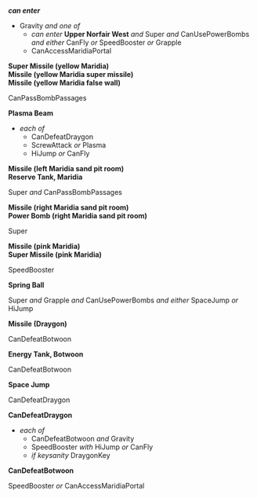 ﻿***can enter***

- Gravity *and one of*
  - *can enter* **Upper Norfair West** *and* Super *and* CanUsePowerBombs *and either* CanFly *or* SpeedBooster *or* Grapple
  - CanAccessMaridiaPortal

**Super Missile (yellow Maridia)**  
**Missile (yellow Maridia super missile)**  
**Missile (yellow Maridia false wall)**

CanPassBombPassages

**Plasma Beam**

- *each of*
  - CanDefeatDraygon
  - ScrewAttack *or* Plasma
  - HiJump *or* CanFly

**Missile (left Maridia sand pit room)**  
**Reserve Tank, Maridia**

Super *and* CanPassBombPassages

**Missile (right Maridia sand pit room)**  
**Power Bomb (right Maridia sand pit room)**

Super

**Missile (pink Maridia)**  
**Super Missile (pink Maridia)**

SpeedBooster

**Spring Ball**

Super *and* Grapple *and* CanUsePowerBombs *and either* SpaceJump *or* HiJump

**Missile (Draygon)**

CanDefeatBotwoon

**Energy Tank, Botwoon**

CanDefeatBotwoon

**Space Jump**

CanDefeatDraygon

**CanDefeatDraygon**

- *each of*
  - CanDefeatBotwoon *and* Gravity
  - SpeedBooster *with* HiJump *or* CanFly
  - *if keysanity* DraygonKey

**CanDefeatBotwoon**

SpeedBooster *or* CanAccessMaridiaPortal
